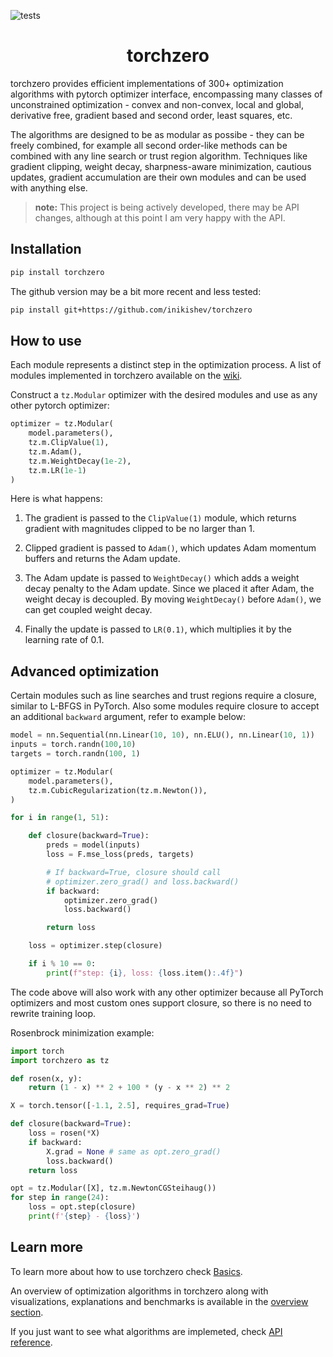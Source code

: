 ![tests](https://github.com/inikishev/torchzero/actions/workflows/tests.yml/badge.svg)

<h1 align='center'>torchzero</h1>

torchzero provides efficient implementations of 300+ optimization algorithms with pytorch optimizer interface, encompassing many classes of unconstrained optimization - convex and non-convex, local and global, derivative free, gradient based and second order, least squares, etc.

The algorithms are designed to be as modular as possibe - they can be freely combined, for example all second order-like methods can be combined with any line search or trust region algorithm. Techniques like gradient clipping, weight decay, sharpness-aware minimization, cautious updates, gradient accumulation are their own modules and can be used with anything else.

> **note:** This project is being actively developed, there may be API changes, although at this point I am very happy with the API.

## Installation

```bash
pip install torchzero
```

The github version may be a bit more recent and less tested:

```bash
pip install git+https://github.com/inikishev/torchzero
```

## How to use

Each module represents a distinct step in the optimization process. A list of modules implemented in torchzero available on the [wiki](https://inikishev.github.io/torchzero/API/).

Construct a ``tz.Modular`` optimizer with the desired modules and use as any other pytorch optimizer:

```py
optimizer = tz.Modular(
    model.parameters(),
    tz.m.ClipValue(1),
    tz.m.Adam(),
    tz.m.WeightDecay(1e-2),
    tz.m.LR(1e-1)
)
```

Here is what happens:

1. The gradient is passed to the ``ClipValue(1)`` module, which returns gradient with magnitudes clipped to be no larger than 1.

2. Clipped gradient is passed to ``Adam()``, which updates Adam momentum buffers and returns the Adam update.

3. The Adam update is passed to ``WeightDecay()`` which adds a weight decay penalty to the Adam update. Since we placed it after Adam, the weight decay is decoupled. By moving ``WeightDecay()`` before ``Adam()``, we can get coupled weight decay.

4. Finally the update is passed to ``LR(0.1)``, which multiplies it by the learning rate of 0.1.

## Advanced optimization

Certain modules such as line searches and trust regions require a closure, similar to L-BFGS in PyTorch. Also some modules require closure to accept an additional `backward` argument, refer to example below:

```python
model = nn.Sequential(nn.Linear(10, 10), nn.ELU(), nn.Linear(10, 1))
inputs = torch.randn(100,10)
targets = torch.randn(100, 1)

optimizer = tz.Modular(
    model.parameters(),
    tz.m.CubicRegularization(tz.m.Newton()),
)

for i in range(1, 51):

    def closure(backward=True):
        preds = model(inputs)
        loss = F.mse_loss(preds, targets)

        # If backward=True, closure should call
        # optimizer.zero_grad() and loss.backward()
        if backward:
            optimizer.zero_grad()
            loss.backward()

        return loss

    loss = optimizer.step(closure)

    if i % 10 == 0:
        print(f"step: {i}, loss: {loss.item():.4f}")
```

The code above will also work with any other optimizer because all PyTorch optimizers and most custom ones support closure, so there is no need to rewrite training loop.

Rosenbrock minimization example:

```py
import torch
import torchzero as tz

def rosen(x, y):
    return (1 - x) ** 2 + 100 * (y - x ** 2) ** 2

X = torch.tensor([-1.1, 2.5], requires_grad=True)

def closure(backward=True):
    loss = rosen(*X)
    if backward:
        X.grad = None # same as opt.zero_grad()
        loss.backward()
    return loss

opt = tz.Modular([X], tz.m.NewtonCGSteihaug())
for step in range(24):
    loss = opt.step(closure)
    print(f'{step} - {loss}')
```

## Learn more

To learn more about how to use torchzero check [Basics](<https://inikishev.github.io/torchzero/Basics/>).

An overview of optimization algorithms in torchzero along with visualizations, explanations and benchmarks is available in the [overview section](<https://inikishev.github.io/torchzero/overview/0.%20Introduction/>).

If you just want to see what algorithms are implemeted, check [API reference](<https://inikishev.github.io/torchzero/API/>).
